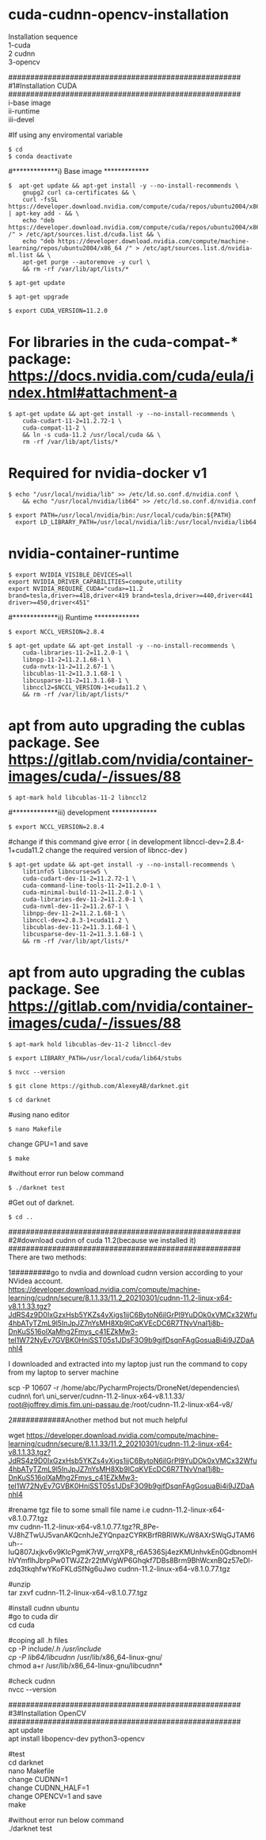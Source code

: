 # cuda-cudnn-opencv-installation

Installation sequence   
1-cuda  
2 cudnn  
3-opencv  

#####################################################  
#1#Installation CUDA  
#####################################################  
i-base image  
ii-runtime  
iii-devel  

#If using any enviromental variable   

```
$ cd
$ conda deactivate
```





#*************i) Base image *************  
```
$  apt-get update && apt-get install -y --no-install-recommends \
    gnupg2 curl ca-certificates && \
    curl -fsSL https://developer.download.nvidia.com/compute/cuda/repos/ubuntu2004/x86_64/7fa2af80.pub | apt-key add - && \
    echo "deb https://developer.download.nvidia.com/compute/cuda/repos/ubuntu2004/x86_64 /" > /etc/apt/sources.list.d/cuda.list && \
    echo "deb https://developer.download.nvidia.com/compute/machine-learning/repos/ubuntu2004/x86_64 /" > /etc/apt/sources.list.d/nvidia-ml.list && \
    apt-get purge --autoremove -y curl \
    && rm -rf /var/lib/apt/lists/*
```

```
$ apt-get update  
```

```
$ apt-get upgrade  
```

```
$ export CUDA_VERSION=11.2.0  
```
# For libraries in the cuda-compat-* package: https://docs.nvidia.com/cuda/eula/index.html#attachment-a
```
$ apt-get update && apt-get install -y --no-install-recommends \
    cuda-cudart-11-2=11.2.72-1 \
    cuda-compat-11-2 \
    && ln -s cuda-11.2 /usr/local/cuda && \
    rm -rf /var/lib/apt/lists/*
```
# Required for nvidia-docker v1
```
$ echo "/usr/local/nvidia/lib" >> /etc/ld.so.conf.d/nvidia.conf \
    && echo "/usr/local/nvidia/lib64" >> /etc/ld.so.conf.d/nvidia.conf
```

```
$ export PATH=/usr/local/nvidia/bin:/usr/local/cuda/bin:${PATH}
  export LD_LIBRARY_PATH=/usr/local/nvidia/lib:/usr/local/nvidia/lib64
```
# nvidia-container-runtime
```
$ export NVIDIA_VISIBLE_DEVICES=all
export NVIDIA_DRIVER_CAPABILITIES=compute,utility
export NVIDIA_REQUIRE_CUDA="cuda>=11.2 brand=tesla,driver>=418,driver<419 brand=tesla,driver>=440,driver<441 driver>=450,driver<451"
```
#*************ii) Runtime *************
```
$ export NCCL_VERSION=2.8.4
```
```
$ apt-get update && apt-get install -y --no-install-recommends \
    cuda-libraries-11-2=11.2.0-1 \
    libnpp-11-2=11.2.1.68-1 \
    cuda-nvtx-11-2=11.2.67-1 \
    libcublas-11-2=11.3.1.68-1 \
    libcusparse-11-2=11.3.1.68-1 \
    libnccl2=$NCCL_VERSION-1+cuda11.2 \
    && rm -rf /var/lib/apt/lists/*
```
# apt from auto upgrading the cublas package. See https://gitlab.com/nvidia/container-images/cuda/-/issues/88
```
$ apt-mark hold libcublas-11-2 libnccl2
```
#*************iii) development *************

```
$ export NCCL_VERSION=2.8.4
```
#change if this command give error ( in development libnccl-dev=2.8.4-1+cuda11.2 change the required version of libncc-dev )

```
$ apt-get update && apt-get install -y --no-install-recommends \
    libtinfo5 libncursesw5 \
    cuda-cudart-dev-11-2=11.2.72-1 \
    cuda-command-line-tools-11-2=11.2.0-1 \
    cuda-minimal-build-11-2=11.2.0-1 \
    cuda-libraries-dev-11-2=11.2.0-1 \
    cuda-nvml-dev-11-2=11.2.67-1 \
    libnpp-dev-11-2=11.2.1.68-1 \
    libnccl-dev=2.8.3-1+cuda11.2 \
    libcublas-dev-11-2=11.3.1.68-1 \
    libcusparse-dev-11-2=11.3.1.68-1 \
    && rm -rf /var/lib/apt/lists/*
```
# apt from auto upgrading the cublas package. See https://gitlab.com/nvidia/container-images/cuda/-/issues/88
```
$ apt-mark hold libcublas-dev-11-2 libnccl-dev
```
```
$ export LIBRARY_PATH=/usr/local/cuda/lib64/stubs
```
```
$ nvcc --version
```
```
$ git clone https://github.com/AlexeyAB/darknet.git
```

```
$ cd darknet
```
#using nano editor
```
$ nano Makefile
```
change GPU=1 and save
```
$ make
```
#without error run below command
```
$ ./darknet test
```
#Get out of darknet.
```
$ cd ..
```
#####################################################  
#2#download cudnn of cuda 11.2(because we installed it)  
#####################################################  
There are two methods:  

1#########go to nvdia and download cudnn version according to your NVidea account.  
https://developer.download.nvidia.com/compute/machine-learning/cudnn/secure/8.1.1.33/11.2_20210301/cudnn-11.2-linux-x64-v8.1.1.33.tgz?JdRS4z9D0IxGzxHsb5YKZs4vXigs1ijC6BytoN6ilGrPl9YuDOk0xVMCx32Wfu4hbATyTZmL9l5InJpJZ7nYsMH8Xb9lCqKVEcDC6R7TNvVnaI1j8b-DnKuS516olXaMhg2Fmys_c41EZkMw3-teI1W72NyEv7GVBK0HniSST05s1JDsF3O9b9gjfDsqnFAgGosuaBi4i9JZDaAnhl4  

I downloaded and extracted into my laptop just run the command to copy from my laptop to server machine  

scp -P 10607 -r /home/abc/PycharmProjects/DroneNet/dependencies\ cudnn\ for\ uni_server/cudnn-11.2-linux-x64-v8.1.1.33/  root@joffrey.dimis.fim.uni-passau.de:/root/cudnn-11.2-linux-x64-v8/  

2############Another method but not much helpful  

wget https://developer.download.nvidia.com/compute/machine-learning/cudnn/secure/8.1.1.33/11.2_20210301/cudnn-11.2-linux-x64-v8.1.1.33.tgz?JdRS4z9D0IxGzxHsb5YKZs4vXigs1ijC6BytoN6ilGrPl9YuDOk0xVMCx32Wfu4hbATyTZmL9l5InJpJZ7nYsMH8Xb9lCqKVEcDC6R7TNvVnaI1j8b-DnKuS516olXaMhg2Fmys_c41EZkMw3-teI1W72NyEv7GVBK0HniSST05s1JDsF3O9b9gjfDsqnFAgGosuaBi4i9JZDaAnhl4  

#rename tgz file to some small file name i.e cudnn-11.2-linux-x64-v8.1.0.77.tgz  
mv cudnn-11.2-linux-x64-v8.1.0.77.tgz?R_8Pe-VJ8hZTwUJ5vanAKQcnhJeZYQnpazCYRKBrfRBRIWKuW8AXrSWqGJTAM6uh--IuQ807Jxjkv6v9KIcPgmK7rW_vrrqXP8_r6A536Sj4ezKMUnhvkEn0GdbnomHhVYmflhJbrpPw0TWJZ2r22tMVgWP6Ghqkf7DBs8Brm9BhWcxnBQz57eDl-zdq3tkqhfwYKoFKLdSfNg6uJwo cudnn-11.2-linux-x64-v8.1.0.77.tgz  



#unzip  
tar zxvf cudnn-11.2-linux-x64-v8.1.0.77.tgz  

#install cudnn ubuntu  
#go to cuda dir   
cd cuda   

#coping all .h files  
cp -P include/*.h /usr/include  
cp -P lib64/libcudnn* /usr/lib/x86_64-linux-gnu/  
chmod a+r /usr/lib/x86_64-linux-gnu/libcudnn*  

#check cudnn  
nvcc --version  

#####################################################  
#3#Installation OpenCV  
#####################################################  
apt update  
apt install libopencv-dev python3-opencv  



#test  
cd darknet  
nano Makefile  
change CUDNN=1    
change CUDNN_HALF=1   
change OPENCV=1 and save  
make  

#without error run below command  
./darknet test  
